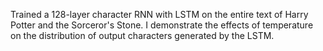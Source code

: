 Trained a 128-layer character RNN with LSTM on the entire text of Harry Potter and the Sorceror's Stone. I demonstrate the effects of temperature on the distribution of output characters generated by the LSTM.
